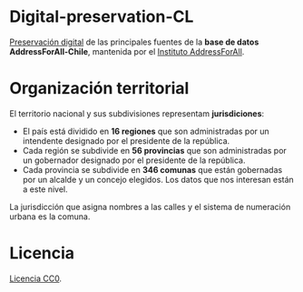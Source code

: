 # Digital-preservation-CL
[Preservación digital](https://en.wikipedia.org/wiki/Digital_preservation) de las principales fuentes de la **base de datos AddressForAll-Chile**, mantenida por el [Instituto AddressForAll](http://addressforall.org/).

# Organización territorial
El territorio nacional y sus subdivisiones representam **jurisdiciones**:

- El país está dividido en **16 regiones** que son administradas por un intendente designado por el presidente de la república.
- Cada región se subdivide en **56 provincias** que son administradas por un gobernador designado por el presidente de la república.
- Cada provincia se subdivide en **346 comunas** que están gobernadas por un alcalde y un concejo elegidos. Los datos que nos interesan están a este nivel.

La jurisdicción que asigna nombres a las calles y el sistema de numeración urbana es la comuna.

# Licencia
[Licencia CC0](https://creativecommons.org/publicdomain/zero/1.0/deed.es).
